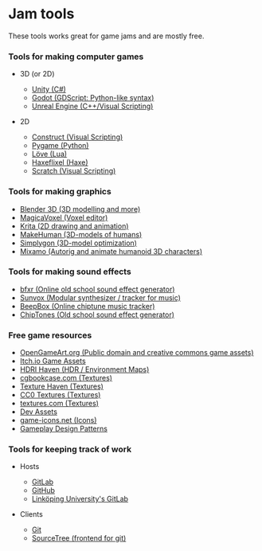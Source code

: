 # Jam tools

These tools works great for game jams and are mostly free.

### Tools for making computer games

- 3D (or 2D) 
    - [Unity (C#)](http://unity3d.com/)
    - [Godot (GDScript: Python-like syntax)](https://godotengine.org/)
    - [Unreal Engine (C++/Visual Scripting)](https://www.unrealengine.com/)

- 2D
    - [Construct (Visual Scripting)](https://www.scirra.com/)
    - [Pygame (Python)](http://www.pygame.org/)
    - [Löve (Lua)](https://love2d.org/)
    - [Haxeflixel (Haxe)](http://haxeflixel.com/)
    - [Scratch (Visual Scripting)](https://scratch.mit.edu/)

### Tools for making graphics

- [Blender 3D (3D modelling and more)](https://www.blender.org/)
- [MagicaVoxel (Voxel editor)](https://ephtracy.github.io/)
- [Krita (2D drawing and animation)](https://krita.org/)
- [MakeHuman (3D-models of humans)](http://www.makehumancommunity.org/)
- [Simplygon (3D-model optimization)](https://www.simplygon.com/)
- [Mixamo (Autorig and animate humanoid 3D characters)](https://www.mixamo.com/)

### Tools for making sound effects

- [bfxr (Online old school sound effect generator)](http://www.bfxr.net/)
- [Sunvox (Modular synthesizer / tracker for music)](http://www.warmplace.ru/soft/sunvox/)
- [BeepBox (Online chiptune music tracker)](http://www.beepbox.co/)
- [ChipTones (Old school sound effect generator)](https://sfbgames.itch.io/chiptone)

### Free game resources

- [OpenGameArt.org (Public domain and creative commons game assets)](http://opengameart.org/)
- [Itch.io Game Assets](https://itch.io/game-assets/free)
- [HDRI Haven (HDR / Environment Maps)](https://hdrihaven.com/)
- [cgbookcase.com (Textures)](https://www.cgbookcase.com/textures)
- [Texture Haven (Textures)](https://texturehaven.com/)
- [CC0 Textures (Textures)](https://cc0textures.com/)
- [textures.com (Textures)](https://www.textures.com/)
- [Dev Assets](https://devassets.com/)
- [game-icons.net (Icons)](https://game-icons.net/)
- [Gameplay Design Patterns](http://virt10.itu.chalmers.se/index.php/Main_Page)

### Tools for keeping track of work

- Hosts
	- [GitLab](http://gitlab.com/)
	- [GitHub](http://github.com/)
	- [Linköping University's GitLab](https://gitlab.liu.se/)

- Clients
    - [Git](https://git-scm.com/)
	- [SourceTree (frontend for git)](https://www.sourcetreeapp.com/)
